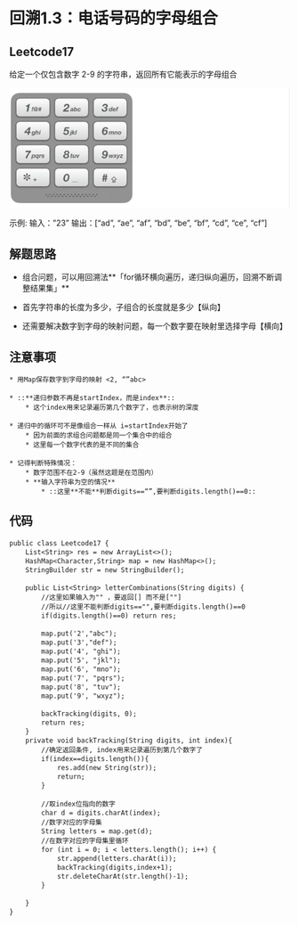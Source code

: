# 回溯1.3：电话号码的字母组合

## Leetcode17 
给定一个仅包含数字 2-9 的字符串，返回所有它能表示的字母组合

![](%E5%9B%9E%E6%BA%AF1.3%EF%BC%9A%E7%94%B5%E8%AF%9D%E5%8F%B7%E7%A0%81%E7%9A%84%E5%AD%97%E6%AF%8D%E7%BB%84%E5%90%88/B66AFE6C-C91A-41EC-BE69-55A260B19D17.png)

示例:
	输入：”23”
	输出：[“ad”, “ae”, “af”, “bd”, “be”, “bf”, “cd”, “ce”, “cf”]

## 解题思路
* 组合问题，可以用回溯法**「for循环横向遍历，递归纵向遍历，回溯不断调整结果集」**

* 首先字符串的长度为多少，子组合的长度就是多少【纵向】
* 还需要解决数字到字母的映射问题，每一个数字要在映射里选择字母【横向】

## 注意事项
	* 用Map保存数字到字母的映射 <2, “”abc>

	* ::**递归参数不再是startIndex，而是index**::
		* 这个index用来记录遍历第几个数字了，也表示树的深度

	* 递归中的循环可不是像组合一样从 i=startIndex开始了
		* 因为前面的求组合问题都是同一个集合中的组合
		* 这里每一个数字代表的是不同的集合

	* 记得判断特殊情况：
		* 数字范围不在2-9（虽然这题是在范围内）
		* **输入字符串为空的情况**
			* ::这里**不能**判断digits==“”,要判断digits.length()==0::

## 代码
```
public class Leetcode17 {
    List<String> res = new ArrayList<>();
    HashMap<Character,String> map = new HashMap<>();
    StringBuilder str = new StringBuilder();

    public List<String> letterCombinations(String digits) {
        //这里如果输入为"" ，要返回[] 而不是[""]
        //所以//这里不能判断digits=="",要判断digits.length()==0
        if(digits.length()==0) return res;

        map.put('2',"abc");
        map.put('3',"def");
        map.put('4', "ghi");
        map.put('5', "jkl");
        map.put('6', "mno");
        map.put('7', "pqrs");
        map.put('8', "tuv");
        map.put('9', "wxyz");

        backTracking(digits, 0);
        return res;
    }
    private void backTracking(String digits, int index){
        //确定返回条件, index用来记录遍历到第几个数字了
        if(index==digits.length()){
            res.add(new String(str));
            return;
        }

        //取index位指向的数字
        char d = digits.charAt(index);
        //数字对应的字母集
        String letters = map.get(d);
        //在数字对应的字母集里循环
        for (int i = 0; i < letters.length(); i++) {
            str.append(letters.charAt(i));
            backTracking(digits,index+1);
            str.deleteCharAt(str.length()-1);
        }

    }
}
```